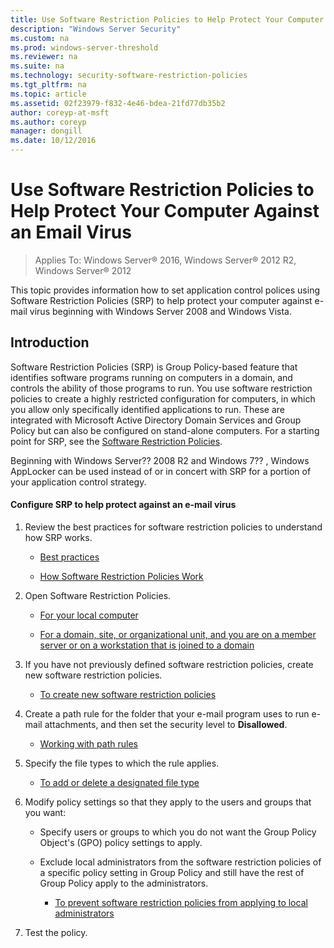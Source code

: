 ```yaml
---
title: Use Software Restriction Policies to Help Protect Your Computer Against an Email Virus
description: "Windows Server Security"
ms.custom: na
ms.prod: windows-server-threshold
ms.reviewer: na
ms.suite: na
ms.technology: security-software-restriction-policies
ms.tgt_pltfrm: na
ms.topic: article
ms.assetid: 02f23979-f832-4e46-bdea-21fd77db35b2
author: coreyp-at-msft
ms.author: coreyp
manager: dongill
ms.date: 10/12/2016
---
```

# Use Software Restriction Policies to Help Protect Your Computer Against an Email Virus

>Applies To: Windows Server&reg; 2016, Windows Server&reg; 2012 R2, Windows Server&reg; 2012

This topic provides information how to set application control polices using Software Restriction Policies (SRP) to help protect your computer against e-mail virus beginning with Windows Server 2008 and Windows Vista.

## Introduction
Software Restriction Policies (SRP) is Group Policy-based feature that identifies software programs running on computers in a domain, and controls the ability of those programs to run. You use software restriction policies to create a highly restricted configuration for computers, in which you allow only specifically identified applications to run. These are integrated with Microsoft Active Directory Domain Services and Group Policy but can also be configured on stand-alone computers. For a starting point for SRP, see the [Software Restriction Policies](software-restriction-policies.md).

Beginning with  Windows Server?? 2008 R2  and  Windows 7?? , Windows AppLocker can be used instead of or in concert with SRP for a portion of your application control strategy. 

#### Configure SRP to help protect against an e-mail virus

1.  Review the best practices for software restriction policies to understand how SRP works.

    -   [Best practices](software-restriction-policies-technical-overview.md#BKMK_Best_Practices)

    -   [How Software Restriction Policies Work](http://technet.microsoft.com/library/cc786941(v=WS.10).aspx)

2.  Open Software Restriction Policies.

    -   [For your local computer](software-restriction-policies.md#BKMK_1)

    -   [For a domain, site, or organizational unit, and you are on a member server or on a workstation that is joined to a domain](software-restriction-policies.md#BKMK_2)

3.  If you have not previously defined software restriction policies, create new software restriction policies.

    -   [To create new software restriction policies](software-restriction-policies.md#BKMK_Create_SRP)

4.  Create a path rule for the folder that your e-mail program uses to run e-mail attachments, and then set the security level to **Disallowed**.

    -   [Working with path rules](work-with-software-restriction-policies-rules.md#BKMK_Path_Rules)

5.  Specify the file types to which the rule applies.

    -   [To add or delete a designated file type](software-restriction-policies.md#BKMK_Add_Del)

6.  Modify policy settings so that they apply to the users and groups that you want:

    -   Specify users or groups to which you do not want the Group Policy Object's (GPO) policy settings to apply.

    -   Exclude local administrators from the software restriction policies of a specific policy setting in Group Policy and still have the rest of Group Policy apply to the administrators.

        -   [To prevent software restriction policies from applying to local administrators](software-restriction-policies.md#BKMK_Prevent_Admin)

7.  Test the policy.



